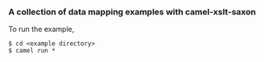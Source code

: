### A collection of data mapping examples with camel-xslt-saxon

To run the example,
```
$ cd <example directory>
$ camel run * 
```